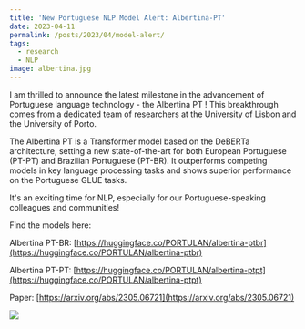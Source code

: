 ```yaml
---
title: 'New Portuguese NLP Model Alert: Albertina-PT'
date: 2023-04-11
permalink: /posts/2023/04/model-alert/
tags:
  - research
  - NLP
image: albertina.jpg
---
```


I am thrilled to announce the latest milestone in the advancement of Portuguese language technology - the Albertina PT ! This breakthrough comes from a dedicated team of researchers at the University of Lisbon and the University of Porto.

The Albertina PT is a Transformer model based on the DeBERTa architecture, setting a new state-of-the-art for both European Portuguese (PT-PT) and Brazilian Portuguese (PT-BR). It outperforms competing models in key language processing tasks and shows superior performance on the Portuguese GLUE tasks.

It's an exciting time for NLP, especially for our Portuguese-speaking colleagues and communities!

Find the models here:

Albertina PT-BR: [https://huggingface.co/PORTULAN/albertina-ptbr](https://huggingface.co/PORTULAN/albertina-ptbr)

Albertina PT-PT: [https://huggingface.co/PORTULAN/albertina-ptpt](https://huggingface.co/PORTULAN/albertina-ptpt)

Paper: [https://arxiv.org/abs/2305.06721](https://arxiv.org/abs/2305.06721)

![](albertina.jpg)